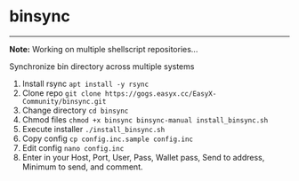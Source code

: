 # binsync
------

**Note:** Working on multiple shellscript repositories...

Synchronize bin directory across multiple systems

1. Install rsync `apt install -y rsync`
2. Clone repo `git clone https://gogs.easyx.cc/EasyX-Community/binsync.git`
3. Change directory `cd binsync`
4. Chmod files `chmod +x binsync binsync-manual install_binsync.sh`
5. Execute installer `./install_binsync.sh`
6. Copy config `cp config.inc.sample config.inc`
7. Edit config `nano config.inc`
8. Enter in your Host, Port, User, Pass, Wallet pass, Send to address, Minimum to send, and comment.
